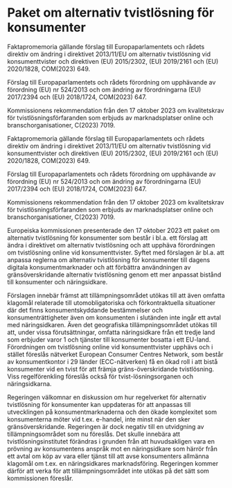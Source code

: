 # Paket om alternativ tvistlösning för konsumenter

Faktapromemoria gällande förslag till Europaparlamentets och rådets direktiv om ändring i direktivet 2013/11/EU om alternativ tvistlösning vid konsumenttvister och direktiven (EU) 2015/2302, (EU) 2019/2161 och (EU) 2020/1828, COM(2023) 649.

Förslag till Europaparlamentets och rådets förordning om upphävande av förordning (EU) nr 524/2013 och om ändring av förordningarna (EU) 2017/2394 och (EU) 2018/1724, COM(2023) 647.

Kommissionens rekommendation från den 17 oktober 2023 om kvalitetskrav för tvistlösningsförfaranden som erbjuds av marknadsplatser online och branschorganisationer, C(2023) 7019.

Faktapromemoria gällande förslag till Europaparlamentets och rådets direktiv om ändring i direktivet 2013/11/EU om alternativ tvistlösning vid konsumenttvister och direktiven (EU) 2015/2302, (EU) 2019/2161 och (EU) 2020/1828, COM(2023) 649.

Förslag till Europaparlamentets och rådets förordning om upphävande av förordning (EU) nr 524/2013 och om ändring av förordningarna (EU) 2017/2394 och (EU) 2018/1724, COM(2023) 647.

Kommissionens rekommendation från den 17 oktober 2023 om kvalitetskrav för tvistlösningsförfaranden som erbjuds av marknadsplatser online och branschorganisationer, C(2023) 7019.

Europeiska kommissionen presenterade den 17 oktober 2023 ett paket om alternativ tvistlösning för konsumenter som består i bl.a. ett förslag att ändra i direktivet om alternativ tvistlösning och att upphäva förordningen om tvistlösning online vid konsumenttvister. Syftet med förslagen är bl.a. att anpassa reglerna om alternativ tvistlösning för konsumenter till dagens digitala konsumentmarknader och att förbättra användningen av gränsöverskridande alternativ tvistlösning genom ett mer anpassat bistånd till konsumenter och näringsidkare.

Förslagen innebär främst att tillämpningsområdet utökas till att även omfatta klagomål relaterade till utomobligatoriska och förkontraktuella situationer där det finns konsumentskyddande bestämmelser och konsumenträttigheter även om konsumenten i slutänden inte ingår ett avtal med näringsidkaren. Även det geografiska tillämpningsområdet utökas till att, under vissa förutsättningar, omfatta näringsidkare från ett tredje land som erbjuder varor 1 och tjänster till konsumenter bosatta i ett EU-land. Förordningen om tvistlösning online vid konsumenttvister upphävs och i stället föreslås nätverket European Consumer Centres Network, som består av konsumentkontor i 29 länder (ECC-nätverken) få en ökad roll i att bistå konsumenter vid en tvist för att främja gräns-överskridande tvistlösning. Viss regelförenkling föreslås också för tvist-lösningsorganen och näringsidkarna.

Regeringen välkomnar en diskussion om hur regelverket för alternativ tvistlösning för konsumenter kan uppdateras för att anpassas till utvecklingen på konsumentmarknaderna och den ökade komplexitet som konsumenterna möter vid t.ex. e-handel, inte minst när den sker gränsöverskridande. Regeringen är dock negativ till en utvidgning av tillämpningsområdet som nu föreslås. Det skulle innebära att tvistlösningsinstitutet förändras i grunden från att huvudsakligen vara en prövning av konsumentens anspråk mot en näringsidkare som härrör från ett avtal om köp av vara eller tjänst till att avse konsumenters allmänna klagomål om t.ex. en näringsidkares marknadsföring. Regeringen kommer därför att verka för att tillämpningsområdet inte utökas på det sätt som kommissionen föreslår.
